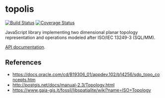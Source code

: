 # topolis

[![Build Status](https://travis-ci.org/bjornharrtell/topolis.svg)](https://travis-ci.org/bjornharrtell/topolis)
[![Coverage Status](https://coveralls.io/repos/github/bjornharrtell/topolis/badge.svg?branch=master)](https://coveralls.io/github/bjornharrtell/topolis?branch=master)

JavaScript library implementing two dimensional planar topology representation and operations modeled after ISO/IEC 13249-3 (SQL/MM).

[API documentation](http://bjornharrtell.github.io/topolis/alpha/apidocs/).

## References

* https://docs.oracle.com/cd/B19306_01/appdev.102/b14256/sdo_topo_concepts.htm
* http://postgis.net/docs/manual-2.3/Topology.html
* https://www.gaia-gis.it/fossil/libspatialite/wiki?name=ISO+Topology
